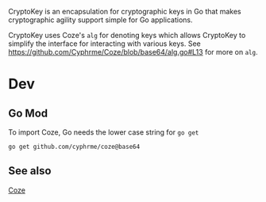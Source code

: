 CryptoKey is an encapsulation for cryptographic keys in Go that makes
cryptographic agility support simple for Go applications.  

CryptoKey uses Coze's `alg` for denoting keys which allows CryptoKey to simplify
the interface for interacting with various keys. See https://github.com/Cyphrme/Coze/blob/base64/alg.go#L13 for more on `alg`.  



# Dev
## Go Mod
To import Coze, Go needs the lower case string for `go get`

```
go get github.com/cyphrme/coze@base64
```

## See also
[Coze](https://github.com/Cyphrme/Coze/blob/base64/alg.go#L13)